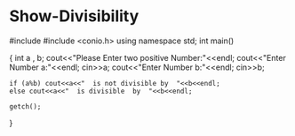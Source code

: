# Show-Divisibility

#include <iostream>
#include <conio.h>
using namespace std;
int main()

{
	int a , b;
	cout<<"Please Enter two positive Number:"<<endl;
	cout<<"Enter Number a:"<<endl;
	cin>>a;
	cout<<"Enter Number b:"<<endl;
	cin>>b;
	
	if (a%b) cout<<a<<"  is not divisible by  "<<b<<endl;
	else cout<<a<<"  is divisible  by  "<<b<<endl;
	
	getch();
}
